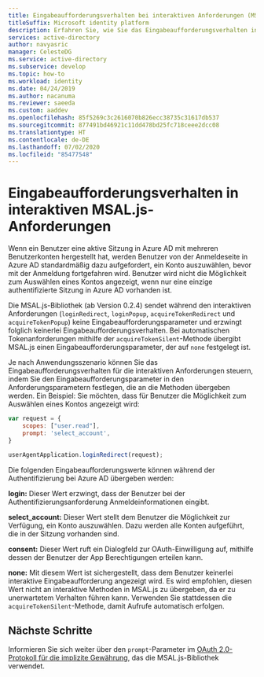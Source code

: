 ```yaml
---
title: Eingabeaufforderungsverhalten bei interaktiven Anforderungen (MSAL.js) | Azure
titleSuffix: Microsoft identity platform
description: Erfahren Sie, wie Sie das Eingabeaufforderungsverhalten in interaktiven Aufrufen mithilfe der Microsoft Authentication Library für JavaScript (MSAL.js) anpassen.
services: active-directory
author: navyasric
manager: CelesteDG
ms.service: active-directory
ms.subservice: develop
ms.topic: how-to
ms.workload: identity
ms.date: 04/24/2019
ms.author: nacanuma
ms.reviewer: saeeda
ms.custom: aaddev
ms.openlocfilehash: 85f5269c3c2616070b826ecc38735c31617db537
ms.sourcegitcommit: 877491bd46921c11dd478bd25fc718ceee2dcc08
ms.translationtype: HT
ms.contentlocale: de-DE
ms.lasthandoff: 07/02/2020
ms.locfileid: "85477548"
---
```

# <a name="prompt-behavior-in-msaljs-interactive-requests"></a>Eingabeaufforderungsverhalten in interaktiven MSAL.js-Anforderungen

Wenn ein Benutzer eine aktive Sitzung in Azure AD mit mehreren Benutzerkonten hergestellt hat, werden Benutzer von der Anmeldeseite in Azure AD standardmäßig dazu aufgefordert, ein Konto auszuwählen, bevor mit der Anmeldung fortgefahren wird. Benutzer wird nicht die Möglichkeit zum Auswählen eines Kontos angezeigt, wenn nur eine einzige authentifizierte Sitzung in Azure AD vorhanden ist.

Die MSAL.js-Bibliothek (ab Version 0.2.4) sendet während den interaktiven Anforderungen (`loginRedirect`, `loginPopup`, `acquireTokenRedirect` und `acquireTokenPopup`) keine Eingabeaufforderungsparameter und erzwingt folglich keinerlei Eingabeaufforderungsverhalten. Bei automatischen Tokenanforderungen mithilfe der `acquireTokenSilent`-Methode übergibt MSAL.js einen Eingabeaufforderungsparameter, der auf `none` festgelegt ist.

Je nach Anwendungsszenario können Sie das Eingabeaufforderungsverhalten für die interaktiven Anforderungen steuern, indem Sie den Eingabeaufforderungsparameter in den Anforderungsparametern festlegen, die an die Methoden übergeben werden. Ein Beispiel: Sie möchten, dass für Benutzer die Möglichkeit zum Auswählen eines Kontos angezeigt wird:

```javascript
var request = {
    scopes: ["user.read"],
    prompt: 'select_account',
}

userAgentApplication.loginRedirect(request);
```


Die folgenden Eingabeaufforderungswerte können während der Authentifizierung bei Azure AD übergeben werden:

**login:** Dieser Wert erzwingt, dass der Benutzer bei der Authentifizierungsanforderung Anmeldeinformationen eingibt.

**select_account:** Dieser Wert stellt dem Benutzer die Möglichkeit zur Verfügung, ein Konto auszuwählen. Dazu werden alle Konten aufgeführt, die in der Sitzung vorhanden sind.

**consent:** Dieser Wert ruft ein Dialogfeld zur OAuth-Einwilligung auf, mithilfe dessen der Benutzer der App Berechtigungen erteilen kann.

**none:** Mit diesem Wert ist sichergestellt, dass dem Benutzer keinerlei interaktive Eingabeaufforderung angezeigt wird. Es wird empfohlen, diesen Wert nicht an interaktive Methoden in MSAL.js zu übergeben, da er zu unerwartetem Verhalten führen kann. Verwenden Sie stattdessen die `acquireTokenSilent`-Methode, damit Aufrufe automatisch erfolgen.

## <a name="next-steps"></a>Nächste Schritte

Informieren Sie sich weiter über den `prompt`-Parameter im [OAuth 2.0-Protokoll für die implizite Gewährung](v2-oauth2-implicit-grant-flow.md), das die MSAL.js-Bibliothek verwendet.
